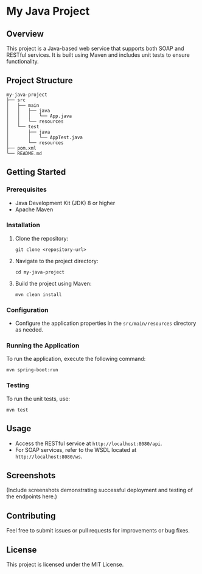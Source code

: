 # My Java Project

## Overview
This project is a Java-based web service that supports both SOAP and RESTful services. It is built using Maven and includes unit tests to ensure functionality.

## Project Structure
```
my-java-project
├── src
│   ├── main
│   │   ├── java
│   │   │   └── App.java
│   │   └── resources
│   └── test
│       ├── java
│       │   └── AppTest.java
│       └── resources
├── pom.xml
└── README.md
```

## Getting Started

### Prerequisites
- Java Development Kit (JDK) 8 or higher
- Apache Maven

### Installation
1. Clone the repository:
   ```
   git clone <repository-url>
   ```
2. Navigate to the project directory:
   ```
   cd my-java-project
   ```
3. Build the project using Maven:
   ```
   mvn clean install
   ```

### Configuration
- Configure the application properties in the `src/main/resources` directory as needed.

### Running the Application
To run the application, execute the following command:
```
mvn spring-boot:run
```

### Testing
To run the unit tests, use:
```
mvn test
```

## Usage
- Access the RESTful service at `http://localhost:8080/api`.
- For SOAP services, refer to the WSDL located at `http://localhost:8080/ws`.

## Screenshots
(Include screenshots demonstrating successful deployment and testing of the endpoints here.)

## Contributing
Feel free to submit issues or pull requests for improvements or bug fixes.

## License
This project is licensed under the MIT License.